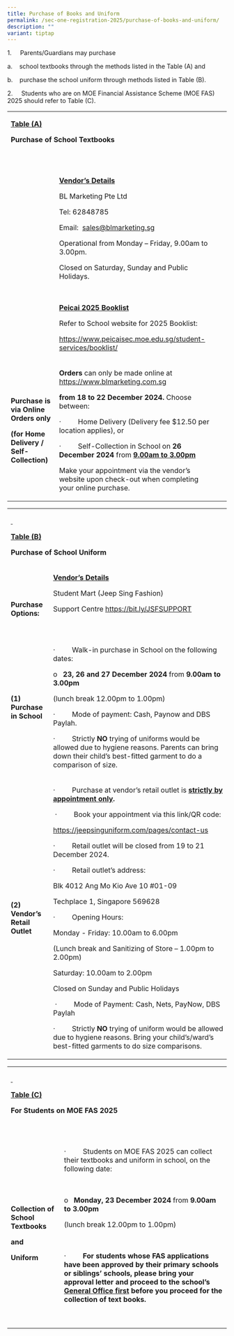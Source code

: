 ```yaml
---
title: Purchase of Books and Uniform
permalink: /sec-one-registration-2025/purchase-of-books-and-uniform/
description: ""
variant: tiptap
---
```

<p>1.&nbsp;&nbsp;&nbsp;&nbsp; Parents/Guardians may purchase</p>
<p>a.&nbsp;&nbsp;&nbsp; school textbooks through the methods listed in the
Table (A) and</p>
<p>b.&nbsp;&nbsp;&nbsp; purchase the school uniform through methods listed
in Table (B).</p>
<p>2.&nbsp;&nbsp;&nbsp;&nbsp; Students who are on MOE Financial Assistance
Scheme (MOE FAS) 2025 should refer to Table (C).</p>
<table style="minWidth: 75px">
<colgroup>
<col>
<col>
<col>
</colgroup>
<tbody>
<tr>
<td rowspan="1" colspan="3">
<p><strong><u>Table (A)</u></strong>
</p>
<p><strong>Purchase of School Textbooks</strong>
</p>
<p><strong><em>&nbsp;</em></strong>
</p>
</td>
</tr>
<tr>
<td rowspan="1" colspan="1">
<p><strong>&nbsp;</strong>
</p>
</td>
<td rowspan="1" colspan="1">
<p><strong><u>Vendor’s Details</u></strong>
</p>
<p>BL Marketing Pte Ltd</p>
<p>Tel: 62848785</p>
<p>Email:&nbsp; <a href="sales@blmarketing.sg" rel="noopener noreferrer nofollow" target="_blank">sales@blmarketing.sg</a>
</p>
<p>Operational from Monday – Friday, 9.00am to 3.00pm.</p>
<p>Closed on Saturday, Sunday and Public Holidays.</p>
<p>&nbsp;</p>
<p><strong><u>Peicai 2025 Booklist</u></strong>
</p>
<p>Refer to School website for 2025 Booklist:</p>
<p><a href="https://www.peicaisec.moe.edu.sg/student-services/booklist/" rel="noopener noreferrer nofollow" target="_blank">https://www.peicaisec.moe.edu.sg/student-services/booklist/</a>
</p>
</td>
<td rowspan="1" colspan="1">
<p>&nbsp;</p>
</td>
</tr>
<tr>
<td rowspan="1" colspan="1">
<p><strong>Purchase is via Online Orders only</strong>
</p>
<p><strong>(for Home Delivery / Self-Collection)</strong>
</p>
</td>
<td rowspan="1" colspan="1">
<p><strong>Orders</strong> can only be made online at <a href="https://www.blmarketing.com.sg/" rel="noopener noreferrer nofollow" target="_blank">https://www.blmarketing.com.sg</a>
</p>
<p><strong>from</strong>  <strong>18 to 22 December 2024. </strong>Choose between:</p>
<p>·&nbsp;&nbsp;&nbsp;&nbsp;&nbsp;&nbsp;&nbsp;&nbsp; Home Delivery (Delivery
fee $12.50 per location applies), or</p>
<p>·&nbsp;&nbsp;&nbsp;&nbsp;&nbsp;&nbsp;&nbsp;&nbsp; Self-Collection in School
on <strong>26 December 2024</strong> from <strong><u>9.00am to 3.00pm</u></strong>
</p>
<p>Make your appointment via the vendor’s website upon check-out when completing
your online purchase.</p>
</td>
<td rowspan="1" colspan="1">
<p>&nbsp;</p>
</td>
</tr>
</tbody>
</table>
<table style="minWidth: 50px">
<colgroup>
<col>
<col>
</colgroup>
<tbody>
<tr>
<td rowspan="1" colspan="2">
<p><strong><u>&nbsp;</u></strong>
</p>
<p><strong><u>Table (B)</u></strong>
</p>
<p><strong>Purchase of School Uniform</strong>
</p>
</td>
</tr>
<tr>
<td rowspan="1" colspan="1">
<p><strong>&nbsp;</strong>
</p>
<p><strong>Purchase Options:</strong>
</p>
</td>
<td rowspan="1" colspan="1">
<p><strong><u>Vendor’s Details</u></strong>
</p>
<p>Student Mart (Jeep Sing Fashion)</p>
<p>Support Centre <a href="https://bit.ly/JSFSUPPORT" rel="noopener noreferrer nofollow" target="_blank">https://bit.ly/JSFSUPPORT</a>
</p>
<p>&nbsp;</p>
</td>
</tr>
<tr>
<td rowspan="1" colspan="1">
<p><strong>(1)</strong>&nbsp; <strong>Purchase in School</strong>
</p>
</td>
<td rowspan="1" colspan="1">
<p>·&nbsp;&nbsp;&nbsp;&nbsp;&nbsp;&nbsp;&nbsp;&nbsp; Walk-in purchase in
School on the following dates:</p>
<p>o&nbsp;&nbsp; <strong>23,</strong>  <strong>26 and 27 December 2024</strong> from <strong>9.00am to 3.00pm</strong>
</p>
<p>(lunch break 12.00pm to 1.00pm)</p>
<p>·&nbsp;&nbsp;&nbsp;&nbsp;&nbsp;&nbsp;&nbsp;&nbsp; Mode of payment: Cash,
Paynow and DBS Paylah.</p>
<p>·&nbsp;&nbsp;&nbsp;&nbsp;&nbsp;&nbsp;&nbsp;&nbsp; Strictly <strong>NO</strong> trying
of uniforms would be allowed due to hygiene reasons. Parents can bring
down their child’s best-fitted garment to do a comparison of size.</p>
</td>
</tr>
<tr>
<td rowspan="1" colspan="1">
<p><strong>(2)</strong>&nbsp; <strong>Vendor’s Retail Outlet</strong>
</p>
</td>
<td rowspan="1" colspan="1">
<p>·&nbsp;&nbsp;&nbsp;&nbsp;&nbsp;&nbsp;&nbsp;&nbsp; Purchase at vendor’s
retail outlet is <strong><u>strictly by appointment only</u>.</strong>
</p>
<p><strong>&nbsp;</strong>·&nbsp;&nbsp;&nbsp;&nbsp;&nbsp;&nbsp;&nbsp;&nbsp;
Book your appointment via this link/QR code:</p>
<p><a href="https://jeepsinguniform.com/pages/contact-us" rel="noopener noreferrer nofollow" target="_blank">https://jeepsinguniform.com/pages/contact-us</a>
</p>
<p>· &nbsp;&nbsp;&nbsp;&nbsp;&nbsp;&nbsp;&nbsp;&nbsp;Retail outlet will be
closed from 19 to 21 December 2024. &nbsp;</p>
<p>·&nbsp;&nbsp;&nbsp;&nbsp;&nbsp;&nbsp;&nbsp;&nbsp; Retail outlet’s address:</p>
<p>Blk 4012 Ang Mo Kio Ave 10 #01-09</p>
<p>Techplace 1, Singapore 569628</p>
<p>·&nbsp;&nbsp;&nbsp;&nbsp;&nbsp;&nbsp;&nbsp;&nbsp; Opening Hours:</p>
<p>Monday - Friday: 10.00am to 6.00pm</p>
<p>(Lunch break and Sanitizing of Store – 1.00pm to 2.00pm)</p>
<p>Saturday: 10.00am to 2.00pm</p>
<p>Closed on Sunday and Public Holidays</p>
<p>&nbsp;·&nbsp;&nbsp;&nbsp;&nbsp;&nbsp;&nbsp;&nbsp;&nbsp; Mode of Payment:
Cash, Nets, PayNow, DBS Paylah</p>
<p>·&nbsp;&nbsp;&nbsp;&nbsp;&nbsp;&nbsp;&nbsp;&nbsp; Strictly <strong>NO</strong> trying
of uniform would be allowed due to hygiene reasons. Bring your child’s/ward’s
best-fitted garments to do size comparisons.</p>
</td>
</tr>
</tbody>
</table>
<table style="minWidth: 50px">
<colgroup>
<col>
<col>
</colgroup>
<tbody>
<tr>
<td rowspan="1" colspan="2">
<p><strong><u>&nbsp;</u></strong>
</p>
<p><strong><u>Table (C)</u></strong>
</p>
<p><strong>For Students on MOE FAS 2025</strong>
</p>
<p><strong>&nbsp;</strong>
</p>
</td>
</tr>
<tr>
<td rowspan="1" colspan="1">
<p><strong>Collection of School Textbooks</strong>
</p>
<p><strong>and</strong>
</p>
<p><strong>Uniform</strong>
</p>
</td>
<td rowspan="1" colspan="1">
<p>·&nbsp;&nbsp;&nbsp;&nbsp;&nbsp;&nbsp;&nbsp;&nbsp; Students on MOE FAS
2025 can collect their textbooks and uniform in school, on the following
date:</p>
<p>&nbsp;</p>
<p>o&nbsp;&nbsp; <strong>Monday, 23 December 2024</strong> from <strong>9.00am to 3.00pm</strong>
</p>
<p>(lunch break 12.00pm to 1.00pm)</p>
<p>&nbsp;</p>
<p>·&nbsp;&nbsp;&nbsp;&nbsp;&nbsp;&nbsp;&nbsp;&nbsp; <strong>For students whose FAS applications have been approved by their primary schools or siblings’ schools, please bring your approval letter and proceed to the school’s <u>General Office first</u> before you proceed for the collection of text books.</strong>
</p>
<p>&nbsp;</p>
</td>
</tr>
</tbody>
</table>
<p>&nbsp;</p>